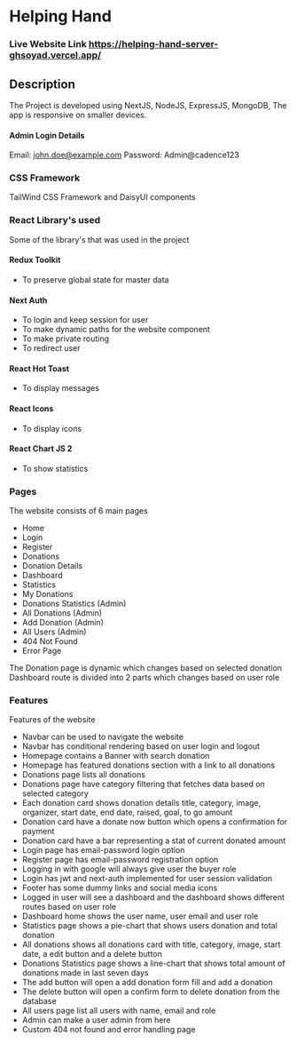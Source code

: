 # Helping Hand

### Live Website Link https://helping-hand-server-ghsoyad.vercel.app/

## Description
The Project is developed using NextJS, NodeJS, ExpressJS, MongoDB, The app is responsive on smaller devices.

#### Admin Login Details
Email: john.doe@example.com
Password: Admin@cadence123

### CSS Framework
TailWind CSS Framework and DaisyUI components

### React Library's used
Some of the library's that was used in the project

#### Redux Toolkit
 - To preserve global state for master data

#### Next Auth
 - To login and keep session for user
 - To make dynamic paths for the website component
 - To make private routing
 - To redirect user

#### React Hot Toast
 - To display messages

#### React Icons
 - To display icons

#### React Chart JS 2
 - To show statistics

### Pages
The website consists of 6 main pages

 - Home
 - Login
 - Register
 - Donations
 - Donation Details
 - Dashboard
 - Statistics
 - My Donations
 - Donations Statistics (Admin)
 - All Donations (Admin)
 - Add Donation (Admin)
 - All Users (Admin)
 - 404 Not Found
 - Error Page

The Donation page is dynamic which changes based on selected donation
Dashboard route is divided into 2 parts which changes based on user role

### Features
Features of the website

 - Navbar can be used to navigate the website
 - Navbar has conditional rendering based on user login and logout
 - Homepage contains a Banner with search donation
 - Homepage has featured donations section with a link to all donations
 - Donations page lists all donations
 - Donations page have category filtering that fetches data based on selected category
 - Each donation card shows donation details title, category, image, organizer, start date, end date, raised, goal, to go amount
 - Donation card have a donate now button which opens a confirmation for payment
 - Donation card have a bar representing a stat of current donated amount
 - Login page has email-password login option
 - Register page has email-password registration option
 - Logging in with google will always give user the buyer role
 - Login has jwt and next-auth implemented for user session validation
 - Footer has some dummy links and social media icons
 - Logged in user will see a dashboard and the dashboard shows different routes based on user role
 - Dashboard home shows the user name, user email and user role
 - Statistics page shows a pie-chart that shows users donation and total donation
 - All donations shows all donations card with title, category, image, start date, a edit button and a delete button
 - Donations Statistics page shows a line-chart that shows total amount of donations made in last seven days
 - The add button will open a add donation form fill and add a donation
 - The delete button will open a confirm form to delete donation from the database
 - All users page list all users with name, email and role
 - Admin can make a user admin from here
 - Custom 404 not found and error handling page